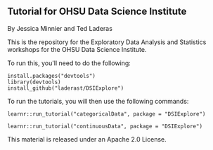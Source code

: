 ## Tutorial for OHSU Data Science Institute

By Jessica Minnier and Ted Laderas

This is the repository for the Exploratory Data Analysis and Statistics workshops for the OHSU Data Science Institute.

To run this, you'll need to do the following:
```{r}
install.packages("devtools")
library(devtools)
install_github("laderast/DSIExplore")
```

To run the tutorials, you will then use the following commands:

```{r}
learnr::run_tutorial("categoricalData", package = "DSIExplore")
```

```{r}
learnr::run_tutorial("continuousData", package = "DSIExplore")
```

This material is released under an Apache 2.0 License.
